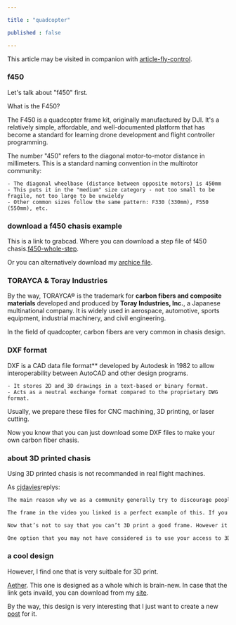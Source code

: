 ```yaml
---

title : "quadcopter"

published : false

---
```


This article may be visited in companion with [article-fly-control](ludwekin.github.io/posts/fly-control).

### f450

Let's talk about "f450" first.

What is the F450?

The F450 is a quadcopter frame kit, originally manufactured by DJI. It's a relatively simple, affordable, and well-documented platform that has become a standard for learning drone development and flight controller programming.

The number "450" refers to the diagonal motor-to-motor distance in millimeters. This is a standard naming convention in the multirotor community:

    - The diagonal wheelbase (distance between opposite motors) is 450mm
    - This puts it in the "medium" size category - not too small to be fragile, not too large to be unwieldy
    - Other common sizes follow the same pattern: F330 (330mm), F550 (550mm), etc.

### download a f450 chasis example

This is a link to grabcad. Where you can download a step file of f450 chasis.[f450-whole-step](https://grabcad.com/library/f450-quadcopter-frame-with-pixhawk-2-4-8-flight-controller-1).

Or you can alternatively download my [archice file](/assets/f450/F450%20Quadcopter%20Frame%20with%20Pixhawk%202.4.8%20Flight%20Controller.step).

### TORAYCA & Toray Industries

By the way, TORAYCA® is the trademark for **carbon fibers and composite materials** developed and produced by **Toray Industries, Inc.**, a Japanese multinational company. It is widely used in aerospace, automotive, sports equipment, industrial machinery, and civil engineering.

In the field of quadcopter, carbon fibers are very common in chasis design.

### DXF format

DXF is a CAD data file format** developed by Autodesk in 1982 to allow interoperability between AutoCAD and other design programs.  

    - It stores 2D and 3D drawings in a text-based or binary format.  
    - Acts as a neutral exchange format compared to the proprietary DWG format.

Usually, we prepare these files for CNC machining, 3D printing, or laser cutting.  

Now you know that you can just download some DXF files to make your own carbon fiber chasis.

### about 3D printed chasis

Using 3D printed chasis is not recommanded in real flight machines.

As [cjdavies](https://www.reddit.com/r/diydrones/comments/1i3dkyp/comment/m7miokr/?utm_source=share&utm_medium=web3x&utm_name=web3xcss&utm_term=1&utm_content=share_button)replys:
```markdown
The main reason why we as a community generally try to discourage people from 3D printing frames is because there is such a widespread tendency to simply copy an existing flat CFRP sheet design using 3D printing, with little or no consideration to the drastically different material properties of CFRP vs printable thermoplastics/polymers.

The frame in the video you linked is a perfect example of this. If you were to simply copy a frame design like that using a 3D printer, it would have substantially less stiffness than the original CFRP version - even in PA12. Stiffness is one of the most important properties when it comes to the flight performance of a drone frame.

Now that’s not to say that you can’t 3D print a good frame. However it would have to be designed from the ground up to take into account the properties of the material that you are using. If you take a look at DJI’s consumer drones, they are all plastic with little or no carbon fiber reinforcement. But they are designed as monocoques, a completely different approach to flat pieces of CFRP.

One option that you may not have considered is to use your access to 3D printing facilities to produce prototypes of a design that you will ultimately have CNC cut from CFRP. This is what I’ve done for all of my own frame designs - I printed off prototypes in PLA & used them to check fitment, clearances, etc. before sending the final design to a CNC factory to produce the real thing to fly.
```

### a cool design 

However, I find one that is very suitbale for 3D print.

[Aether](https://makerworld.com.cn/zh/models/427062-bm-yi-tai-4-4-ying-cun-yi-ti-shi-fpv-wu-ren-ji-ji?from=search#profileId-339009). This one is designed as a whole which is brain-new. In case that the link gets invaild, you can download from my [site](/assets/Aether/Aether4.stl). 

By the way, this design is very interesting that I just want to create a new [post](ludwekin.github.io/aether) for it.